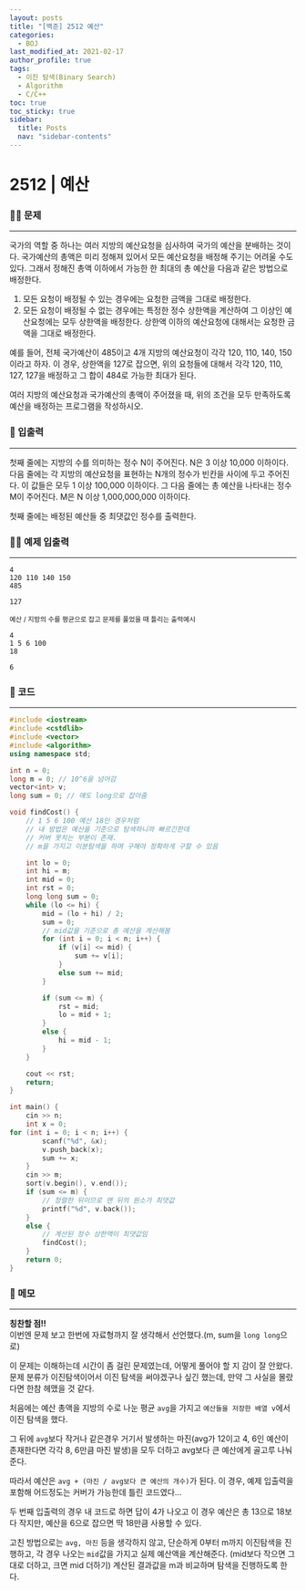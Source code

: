 ```yaml
---
layout: posts
title: "[백준] 2512 예산"
categories:
  - BOJ
last_modified_at: 2021-02-17
author_profile: true
tags:
  - 이진 탐색(Binary Search)
  - Algorithm
  - C/C++
toc: true
toc_sticky: true
sidebar:
  title: Posts
  nav: "sidebar-contents"
---
```


# 2512 | 예산


### 🙋‍♀️ 문제

-----

국가의 역할 중 하나는 여러 지방의 예산요청을 심사하여 국가의 예산을 분배하는 것이다. 국가예산의 총액은 미리 정해져 있어서 모든 예산요청을 배정해 주기는 어려울 수도 있다. 그래서 정해진 총액 이하에서 가능한 한 최대의 총 예산을 다음과 같은 방법으로 배정한다.

1. 모든 요청이 배정될 수 있는 경우에는 요청한 금액을 그대로 배정한다.
2. 모든 요청이 배정될 수 없는 경우에는 특정한 정수 상한액을 계산하여 그 이상인 예산요청에는 모두 상한액을 배정한다. 상한액 이하의 예산요청에 대해서는 요청한 금액을 그대로 배정한다.

예를 들어, 전체 국가예산이 485이고 4개 지방의 예산요청이 각각 120, 110, 140, 150이라고 하자. 이 경우, 상한액을 127로 잡으면, 위의 요청들에 대해서 각각 120, 110, 127, 127을 배정하고 그 합이 484로 가능한 최대가 된다.

여러 지방의 예산요청과 국가예산의 총액이 주어졌을 때, 위의 조건을 모두 만족하도록 예산을 배정하는 프로그램을 작성하시오.

### 🙌 입출력

-----

첫째 줄에는 지방의 수를 의미하는 정수 N이 주어진다. N은 3 이상 10,000 이하이다. 다음 줄에는 각 지방의 예산요청을 표현하는 N개의 정수가 빈칸을 사이에 두고 주어진다. 이 값들은 모두 1 이상 100,000 이하이다. 그 다음 줄에는 총 예산을 나타내는 정수 M이 주어진다. M은 N 이상 1,000,000,000 이하이다.

첫째 줄에는 배정된 예산들 중 최댓값인 정수를 출력한다.

### 🙋‍♂️ 예제 입출력

-----

```
4
120 110 140 150
485
```

```
127
```

<small>예산 / 지방의 수를 평균으로 잡고 문제를 풀었을 때 틀리는 출력예시</small>

```
4
1 5 6 100
18
```

```
6
```

### 🚀 코드

-----

```c++
#include <iostream>
#include <cstdlib>
#include <vector>
#include <algorithm>
using namespace std;

int n = 0;
long m = 0; // 10^6을 넘어감
vector<int> v;
long sum = 0; // 얘도 long으로 잡아줌

void findCost() {
	// 1 5 6 100 예산 18인 경우처럼
	// 내 방법은 예산을 기준으로 탐색하니까 빠르긴한데
	// 커버 못치는 부분이 존재.
	// m을 가지고 이분탐색을 하며 구해야 정확하게 구할 수 있음

	int lo = 0;
	int hi = m;
	int mid = 0;
	int rst = 0;
	long long sum = 0;
	while (lo <= hi) {
		mid = (lo + hi) / 2;
		sum = 0;
		// mid값을 기준으로 총 예산을 계산해봄
		for (int i = 0; i < n; i++) {
			if (v[i] <= mid) {
				sum += v[i];
			}
			else sum += mid;
		}

		if (sum <= m) {
			rst = mid;
			lo = mid + 1;
		}
		else {
			hi = mid - 1;
		}
	}

	cout << rst;
	return;
}

int main() {
	cin >> n;
	int x = 0;
for (int i = 0; i < n; i++) {
		scanf("%d", &x);
		v.push_back(x);
		sum += x;
	}
	cin >> m;
	sort(v.begin(), v.end());
	if (sum <= m) {
		// 정렬한 뒤이므로 맨 뒤의 원소가 최댓값
		printf("%d", v.back());
	}
	else {
		// 계산된 정수 상한액이 최댓값임
		findCost();
	}
	return 0;
}
```


### 🌠 메모

-----

**칭찬할 점!!**<br>
이번엔 문제 보고 한번에 자료형까지 잘 생각해서 선언했다.(m, sum을 ```long long```으로)

이 문제는 이해하는데 시간이 좀 걸린 문제였는데, 어떻게 풀어야 할 지 감이 잘 안왔다. 문제 분류가 이진탐색이어서 이진 탐색을 써야겠구나 싶긴 했는데, 만약 그 사실을 몰랐다면 한참 헤맸을 것 같다.

처음에는 예산 총액을 지방의 수로 나눈 평균 ```avg```을 가지고 ```예산들을 저장한 배열 v```에서 이진 탐색을 했다.

그 뒤에 ```avg```보다 작거나 같은경우 거기서 발생하는 마진(avg가 12이고 4, 6인 예산이 존재한다면 각각 8, 6만큼 마진 발생)을 모두 더하고 avg보다 큰 예산에게 골고루 나눠준다.

따라서 예산은 ```avg + (마진 / avg보다 큰 예산의 개수)```가 된다. 이 경우, 예제 입출력을 포함해 어드정도는 커버가 가능한데 틀린 코드였다...

두 번째 입출력의 경우 내 코드로 하면 답이 4가 나오고 이 경우 예산은 총 13으로 18보다 작지만, 예산을 6으로 잡으면 딱 18만큼 사용할 수 있다.

고친 방법으로는 ```avg, 마진``` 등을 생각하지 않고, 단순하게 0부터 m까지 이진탐색을 진행하고, 각 경우 나오는 ```mid```값을 가지고 실제 예산액을 계산해준다. (mid보다 작으면 그대로 더하고, 크면 mid 더하기) 계산된 결과값을 m과 비교하며 탐색을 진행하도록 한다.
